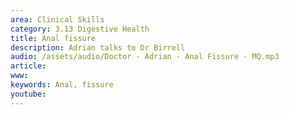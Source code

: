 ```yaml
---
area: Clinical Skills
category: 3.13 Digestive Health
title: Anal fissure
description: Adrian talks to Dr Birrell
audio: /assets/audio/Doctor - Adrian - Anal Fissure - MQ.mp3
article: 
www: 
keywords: Anal, fissure
youtube:
--- 
```

